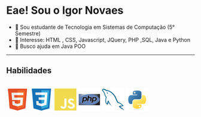 # Eae! Sou o Igor Novaes 



- 🌱 Sou estudante de Tecnologia em Sistemas de Computação (5° Semestre)
- 🚀 Interesse: HTML , CSS, Javascript, JQuery, PHP ,SQL, Java e Python
- 🤔 Busco ajuda em Java POO 

<hr>

## Habilidades
<div><br>
  
  <img  alt="Igor-HTML" height="60" width="60" src="https://raw.githubusercontent.com/devicons/devicon/master/icons/html5/html5-original.svg">
  <img  alt="Igor-CSS" height="60" width="60" src="https://raw.githubusercontent.com/devicons/devicon/master/icons/css3/css3-original.svg">
  <img  alt="Igor-Js" height="60" width="60" src="https://raw.githubusercontent.com/devicons/devicon/master/icons/javascript/javascript-plain.svg">
  <img  alt="Igor-php" height="60" width="60" src="https://raw.githubusercontent.com/devicons/devicon/master/icons/php/php-original.svg">
  <img  alt="Igor-Csharp" height="60" width="60" src="https://raw.githubusercontent.com/devicons/devicon/master/icons/mysql/mysql-original.svg">
  <img  alt="Igor-Python" height="60" width="60" src="https://raw.githubusercontent.com/devicons/devicon/master/icons/python/python-original.svg">
  

</div>
  
  
 

   




